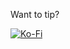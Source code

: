 
Want to tip?

[![Ko-Fi](https://cdn.cottle.cloud/littlelink/button-ko-fi.svg)](https://ko-fi.com/xuid0)
